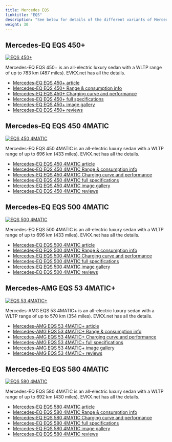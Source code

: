 ```yaml
---
title: Mercedes EQS
linktitle: "EQS"
description: "See below for details of the different variants of Mercedes EQS"
weight: 30
---
```

## Mercedes-EQ EQS 450+

<a href="/models/mercedes/eqs/eqs_450plus/"><img src="https://media.evkx.net/multimedia/models/mercedes/eqs/eqs_450plus/main_1_st.jpg" class="img-fluid" alt="EQS 450+" ></a>

Mercedes-EQ EQS 450+ is an all-electric luxury sedan with a WLTP range of up to 783 km (487 miles). EVKX.net has all the details. 

- [Mercedes-EQ EQS 450+ article](/models/mercedes/eqs/eqs_450plus/)
- [Mercedes-EQ EQS 450+ Range & consumption info](/models/mercedes/eqs/eqs_450plus/rangeandconsumption)
- [Mercedes-EQ EQS 450+ Charging curve and performance](/models/mercedes/eqs/eqs_450plus/chargingcurve)
- [Mercedes-EQ EQS 450+ full specifications](/models/mercedes/eqs/eqs_450plus/specifications)
- [Mercedes-EQ EQS 450+ image gallery](/models/mercedes/eqs/eqs_450plus/gallery)
- [Mercedes-EQ EQS 450+ reviews](/models/mercedes/eqs/eqs_450plus/reviews)

## Mercedes-EQ EQS 450 4MATIC

<a href="/models/mercedes/eqs/eqs_450_4matic/"><img src="https://media.evkx.net/multimedia/models/mercedes/eqs/eqs_450_4matic/main_1_st.jpg" class="img-fluid" alt="EQS 450 4MATIC" ></a>

Mercedes-EQ EQS 450 4MATIC is an all-electric luxury sedan with a WLTP range of up to 696 km (433 miles). EVKX.net has all the details. 

- [Mercedes-EQ EQS 450 4MATIC article](/models/mercedes/eqs/eqs_450_4matic/)
- [Mercedes-EQ EQS 450 4MATIC Range & consumption info](/models/mercedes/eqs/eqs_450_4matic/rangeandconsumption)
- [Mercedes-EQ EQS 450 4MATIC Charging curve and performance](/models/mercedes/eqs/eqs_450_4matic/chargingcurve)
- [Mercedes-EQ EQS 450 4MATIC full specifications](/models/mercedes/eqs/eqs_450_4matic/specifications)
- [Mercedes-EQ EQS 450 4MATIC image gallery](/models/mercedes/eqs/eqs_450_4matic/gallery)
- [Mercedes-EQ EQS 450 4MATIC reviews](/models/mercedes/eqs/eqs_450_4matic/reviews)

## Mercedes-EQ EQS 500 4MATIC

<a href="/models/mercedes/eqs/eqs_500_4matic/"><img src="https://media.evkx.net/multimedia/models/mercedes/eqs/eqs_500_4matic/main_1_st.jpg" class="img-fluid" alt="EQS 500 4MATIC" ></a>

Mercedes-EQ EQS 500 4MATIC is an all-electric luxury sedan with a WLTP range of up to 696 km (433 miles). EVKX.net has all the details. 

- [Mercedes-EQ EQS 500 4MATIC article](/models/mercedes/eqs/eqs_500_4matic/)
- [Mercedes-EQ EQS 500 4MATIC Range & consumption info](/models/mercedes/eqs/eqs_500_4matic/rangeandconsumption)
- [Mercedes-EQ EQS 500 4MATIC Charging curve and performance](/models/mercedes/eqs/eqs_500_4matic/chargingcurve)
- [Mercedes-EQ EQS 500 4MATIC full specifications](/models/mercedes/eqs/eqs_500_4matic/specifications)
- [Mercedes-EQ EQS 500 4MATIC image gallery](/models/mercedes/eqs/eqs_500_4matic/gallery)
- [Mercedes-EQ EQS 500 4MATIC reviews](/models/mercedes/eqs/eqs_500_4matic/reviews)

## Mercedes-AMG EQS 53 4MATIC+

<a href="/models/mercedes/eqs/eqs_53_4maticplus/"><img src="https://media.evkx.net/multimedia/models/mercedes/eqs/eqs_53_4maticplus/main_1_st.jpg" class="img-fluid" alt="EQS 53 4MATIC+" ></a>

Mercedes-AMG EQS 53 4MATIC+ is an all-electric luxury sedan with a WLTP range of up to 570 km (354 miles). EVKX.net has all the details. 

- [Mercedes-AMG EQS 53 4MATIC+ article](/models/mercedes/eqs/eqs_53_4maticplus/)
- [Mercedes-AMG EQS 53 4MATIC+ Range & consumption info](/models/mercedes/eqs/eqs_53_4maticplus/rangeandconsumption)
- [Mercedes-AMG EQS 53 4MATIC+ Charging curve and performance](/models/mercedes/eqs/eqs_53_4maticplus/chargingcurve)
- [Mercedes-AMG EQS 53 4MATIC+ full specifications](/models/mercedes/eqs/eqs_53_4maticplus/specifications)
- [Mercedes-AMG EQS 53 4MATIC+ image gallery](/models/mercedes/eqs/eqs_53_4maticplus/gallery)
- [Mercedes-AMG EQS 53 4MATIC+ reviews](/models/mercedes/eqs/eqs_53_4maticplus/reviews)

## Mercedes-EQ EQS 580 4MATIC

<a href="/models/mercedes/eqs/eqs_580_4matic/"><img src="https://media.evkx.net/multimedia/models/mercedes/eqs/eqs_580_4matic/main_1_st.jpg" class="img-fluid" alt="EQS 580 4MATIC" ></a>

Mercedes-EQ EQS 580 4MATIC is an all-electric luxury sedan with a WLTP range of up to 692 km (430 miles). EVKX.net has all the details. 

- [Mercedes-EQ EQS 580 4MATIC article](/models/mercedes/eqs/eqs_580_4matic/)
- [Mercedes-EQ EQS 580 4MATIC Range & consumption info](/models/mercedes/eqs/eqs_580_4matic/rangeandconsumption)
- [Mercedes-EQ EQS 580 4MATIC Charging curve and performance](/models/mercedes/eqs/eqs_580_4matic/chargingcurve)
- [Mercedes-EQ EQS 580 4MATIC full specifications](/models/mercedes/eqs/eqs_580_4matic/specifications)
- [Mercedes-EQ EQS 580 4MATIC image gallery](/models/mercedes/eqs/eqs_580_4matic/gallery)
- [Mercedes-EQ EQS 580 4MATIC reviews](/models/mercedes/eqs/eqs_580_4matic/reviews)

